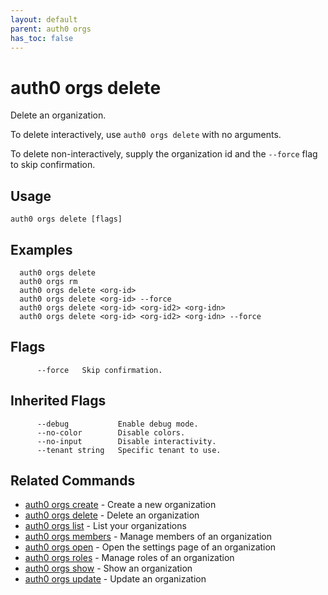 ```yaml
---
layout: default
parent: auth0 orgs
has_toc: false
---
```

# auth0 orgs delete

Delete an organization.

To delete interactively, use `auth0 orgs delete` with no arguments.

To delete non-interactively, supply the organization id and the `--force` flag to skip confirmation.

## Usage
```
auth0 orgs delete [flags]
```

## Examples

```
  auth0 orgs delete
  auth0 orgs rm
  auth0 orgs delete <org-id>
  auth0 orgs delete <org-id> --force
  auth0 orgs delete <org-id> <org-id2> <org-idn>
  auth0 orgs delete <org-id> <org-id2> <org-idn> --force
```


## Flags

```
      --force   Skip confirmation.
```


## Inherited Flags

```
      --debug           Enable debug mode.
      --no-color        Disable colors.
      --no-input        Disable interactivity.
      --tenant string   Specific tenant to use.
```


## Related Commands

- [auth0 orgs create](auth0_orgs_create.md) - Create a new organization
- [auth0 orgs delete](auth0_orgs_delete.md) - Delete an organization
- [auth0 orgs list](auth0_orgs_list.md) - List your organizations
- [auth0 orgs members](auth0_orgs_members.md) - Manage members of an organization
- [auth0 orgs open](auth0_orgs_open.md) - Open the settings page of an organization
- [auth0 orgs roles](auth0_orgs_roles.md) - Manage roles of an organization
- [auth0 orgs show](auth0_orgs_show.md) - Show an organization
- [auth0 orgs update](auth0_orgs_update.md) - Update an organization


